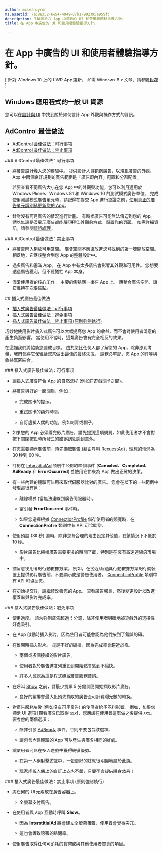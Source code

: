 ```yaml
---
author: mcleanbyron
ms.assetid: 7a38a352-6e54-4949-87b1-992395a959fd
description: 了解關於在 App 中廣告的 UI 和使用者體驗指導方針。
title: 在 App 中廣告的 UI 和使用者體驗指導方針。

---
```


# 在 App 中廣告的 UI 和使用者體驗指導方針。


\[ 針對 Windows 10 上的 UWP App 更新。 如需 Windows 8.x 文章，請參閱[封存](http://go.microsoft.com/fwlink/p/?linkid=619132) \]

## Windows 應用程式的一般 UI 資源

您可以在[設計與 UI](https://developer.microsoft.com/windows/design) 中找到關於如何設計 App 外觀與操作方式的資訊。

## AdControl 最佳做法

* [AdControl 最佳做法：可行事項](#adcontrolbestpracticesdo10)
* [AdControl 最佳做法：禁止事項](#adcontrolbestpracticesdont10)

<span id="adcontrolbestpracticesdo10"/>
### AdControl 最佳做法：可行事項

* 將廣告設計融入您的體驗中。 提供設計人員範例廣告，以規劃廣告的外觀。 App 中兩個良好規劃的廣告範例是「廣告即內容」配置和分割配置。

  若要查看不同廣告大小在您 App 中的外觀與功能，您可以利用適用於 Windows Phone、Windows 8.1 和 Windows 10 的測試模式廣告單位。 完成使用測試模式廣告單元時，請記得在提交 App 進行認證之前，[使用真正的廣告單元識別碼更新您的 App](set-up-ad-units-in-your-app.md)。

* 針對沒有可用廣告的情況進行計畫。 有時候廣告可能無法傳送到您的 App。 請以無論是否展示廣告都能展現極佳外觀的方式，配置您的頁面。 如需詳細資訊，請參閱[錯誤處理](error-handling-with-advertising-libraries.md)。

<span id="adcontrolbestpracticesdont10"/>
### AdControl 最佳做法：禁止事項

* 將廣告閂入開放可用空間。 廣告空間不應該放進您可找到的第一塊開放空間。 相反地，它應該整合到您 App 的整體設計中。

* 過多廣告和塞滿 App。 在 App 中有太多廣告會影響其外觀和可用性。 您想要透過廣告獲利，但不應犧牲 App 本身。

* 混淆使用者的核心工作。 主要的焦點應一律在 App 上。 應整合廣告空間，讓它維持在次要焦點。

<span id="interstitialbestpractices10"/>
## 插入式廣告最佳做法

* [插入式廣告最佳做法：可行事項](#interstitialbestpracticesdo10)
* [插入式廣告最佳做法：避免事項](#interstitialbestpracticesavoid10)
* [插入式廣告最佳做法：禁止事項 (原則強制執行)](#interstitialbestpracticesnever10)

巧妙地使用影片插入式廣告可以大幅提高您 App 的收益，而不會對使用者滿意的產生負面影響。 當使用不當時，這類廣告會有完全相反的效果。

在這裡我們將協助您達成目標。 由於您比任何人都了解您的 App，除非原則考量，我們會將它保留給您來做出最佳的最終決策。 請務必牢記，您 App 的評等與收益緊密結合。

<span id="interstitialbestpracticesdo10"/>
### 插入式廣告最佳做法：可行事項

* 讓插入式廣告符合 App 的自然流程 (例如在遊戲關卡之間)。

* 將廣告與好的一面關聯，例如：

    * 完成關卡的提示。

    * 重試關卡的額外時間。

    * 自訂虛擬人偶的功能，例如刺青或帽子。

* 如果您的 App 必須看完影片廣告，請先提到這項規則，如此使用者才不會對按下關閉按鈕時所發生的錯誤訊息感到意外。

* 在您需要顯示廣告前，預先擷取廣告 (藉由呼叫 [RequestAd](https://msdn.microsoft.com/library/windows/apps/microsoft.advertising.winrt.ui.interstitialad.requestad.aspx))，理想的情況為 30 秒到 60 秒。

* 訂閱在 [InterstitialAd](https://msdn.microsoft.com/library/windows/apps/microsoft.advertising.winrt.ui.interstitialad.aspx) 類別中公開的四個事件 (**Canceled**、**Completed**、**AdReady** 和 **ErrorOccurred**) 並使用它們來為 App 做出正確的決策。

* 有一些內建的體驗可以用來取代伺服器比對的廣告。 您會在以下的一些範例中發現這很有用：

    * 離線模式 (當無法連線到廣告伺服器時)。

    * 當引發 **ErrorOccurred** 事件時。

    * 如果您選擇根據 [ConnectionProfile](https://msdn.microsoft.com/library/windows/apps/windows.networking.connectivity.connectionprofile.aspx) 儲存使用者的頻寬時，在 **ConnectionProfile** 類別中有 API 可協助您。

* 使用預設 (30 秒) 逾時，除非您有合理的理由設定其他值，在該情況下不低於 10 秒。

    * 影片廣告比橫幅廣告需要更長的時間下載，特別是在沒有高速連線的市場中。


* 請留意使用者的行動數據方案。 例如，在接近/超過其行動數據方案的行動裝置上提供影片廣告前，不要顯示或是警告使用者。 [ConnectionProfile](https://msdn.microsoft.com/library/windows/apps/windows.networking.connectivity.connectionprofile.aspx) 類別中有 API 可協助您。

* 在初始提交後，請繼續改善您的 App。 查看廣告報表，然後變更設計以改進覆蓋率與影片完成率。

<span id="interstitialbestpracticesavoid10"/>
### 插入式廣告最佳做法：避免事項

* 使用過度。 請勿強制廣告超過 5 分鐘，除非使用者明確地被遊戲外的選擇性好處吸引。

* 在 App 啟動時插入影片，因為使用者可能會認為他們按到了錯誤的磚。

* 在離開時插入影片。 這是不好的編排，因為完成率會趨近於零。

    * 兩個或多個接續的影片廣告。

    * 使用者對於廣告進度列重設到開始點會感到不愉快。

    * 許多人會認為這是程式碼或廣告服務錯誤。

* 在呼叫 [Show](https://msdn.microsoft.com/library/windows/apps/microsoft.advertising.winrt.ui.interstitialad.show.aspx) 之前，請最少提早 5 分鐘開便開始擷取影片廣告。

    * 良好的編排會最大化預先擷取的廣告至可計費曝光數的轉換。


* 對廣告服務失敗 (例如沒有可用廣告) 的使用者給予不利影響。 例如，如果您顯示 UI 選項 [觀看廣告已取得 *xxx*]，您應該在使用者這麼做之後提供 *xxx*。 要考慮的兩個選項︰

    * 除非引發 [AdReady](https://msdn.microsoft.com/library/windows/apps/microsoft.advertising.winrt.ui.interstitialad.adready.aspx) 事件，否則不要包含該選項。

    * 讓包含內建體驗的 App 可以產生與廣告相同的好處。

* 讓使用者可以在多人遊戲中獲得競爭優勢。

    * 在第一人稱射擊遊戲中，一把更好的槍就很明顯地屬於此類。

    * 玩家虛擬人偶上的自訂上衣也不錯，只要不會提供隱身效果！

<span id="interstitialbestpracticesnever10"/>
### 插入式廣告最佳做法：禁止事項 (原則強制執行)

* 將任何的 UI 元素放在廣告容器上。

    * 全螢幕支付廣告。


* 在使用者與 App 互動時呼叫 **Show**。

    * 因為 **InterstitialAd** 將會建立全螢幕覆蓋，使用者會覺得突兀。

    * 這也會導致誇張的點閱率。

* 使用廣告取得任何可消耗的貨幣或與其他使用者買賣的項目。

 

 


<!--HONumber=May16_HO2-->


